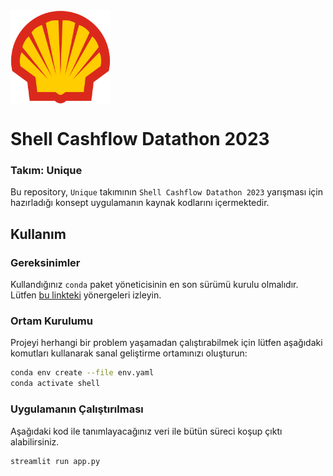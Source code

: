 <img src="./src/images/shell.png" align="center" height="150" width="160" />

# Shell Cashflow Datathon 2023
### Takım: Unique

Bu repository, `Unique` takımının `Shell Cashflow Datathon 2023` yarışması için hazırladığı konsept uygulamanın kaynak kodlarını içermektedir.

## Kullanım

### Gereksinimler
Kullandığınız `conda` paket yöneticisinin en son sürümü kurulu olmalıdır. Lütfen [bu linkteki](https://docs.conda.io/projects/conda/en/latest/user-guide/install/) yönergeleri izleyin.

### Ortam Kurulumu
Projeyi herhangi bir problem yaşamadan çalıştırabilmek için lütfen aşağıdaki komutları kullanarak sanal geliştirme ortamınızı oluşturun:
```bash
conda env create --file env.yaml
conda activate shell
```

### Uygulamanın Çalıştırılması
Aşağıdaki kod ile tanımlayacağınız veri ile bütün süreci koşup çıktı alabilirsiniz.
```bash
streamlit run app.py
```